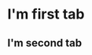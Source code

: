 <sc-tabs transition="fade">
  <sc-tab-button target="tab1">
    <i class="la la-home"></i>
  </sc-tab-button>
  <sc-tab-button target="tab2">
    <i class="la la-podcast"></i>
  </sc-tab-button>
  <sc-tab-content id="tab1">
    <h1>I'm first tab</h1>
  </sc-tab-content>
  <sc-tab-content id="tab2">
    <h2>I'm second tab</h2>
  </sc-tab-content>
</sc-tabs>